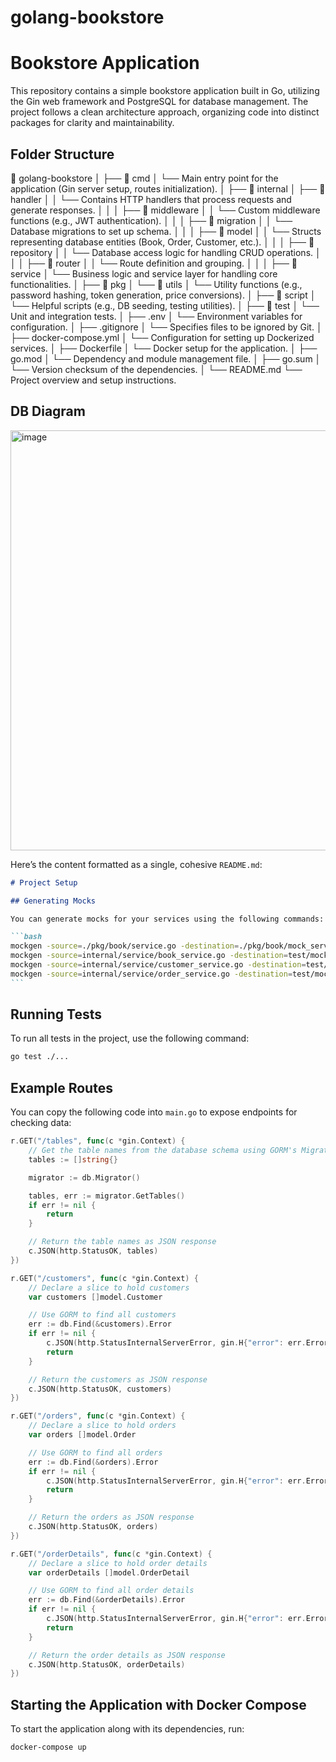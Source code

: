 # golang-bookstore

# Bookstore Application

This repository contains a simple bookstore application built in Go, utilizing the Gin web framework and PostgreSQL for database management. The project follows a clean architecture approach, organizing code into distinct packages for clarity and maintainability.

## Folder Structure

📁 golang-bookstore │
├── 📁 cmd
│ └── Main entry point for the application (Gin server setup, routes initialization).
│
├── 📁 internal
│ ├── 📁 handler
│ │ └── Contains HTTP handlers that process requests and generate responses.
│ │
│ ├── 📁 middleware
│ │ └── Custom middleware functions (e.g., JWT authentication).
│ │
│ ├── 📁 migration
│ │ └── Database migrations to set up schema.
│ │
│ ├── 📁 model
│ │ └── Structs representing database entities (Book, Order, Customer, etc.).
│ │
│ ├── 📁 repository
│ │ └── Database access logic for handling CRUD operations.
│ │
│ ├── 📁 router
│ │ └── Route definition and grouping.
│ │
│ ├── 📁 service
│ └── Business logic and service layer for handling core functionalities.
│
├── 📁 pkg
│ └── 📁 utils
│ └── Utility functions (e.g., password hashing, token generation, price conversions).
│
├── 📁 script
│ └── Helpful scripts (e.g., DB seeding, testing utilities).
│
├── 📁 test
│ └── Unit and integration tests.
│
├── .env
│ └── Environment variables for configuration.
│
├── .gitignore
│ └── Specifies files to be ignored by Git.
│
├── docker-compose.yml
│ └── Configuration for setting up Dockerized services.
│
├── Dockerfile
│ └── Docker setup for the application.
│
├── go.mod
│ └── Dependency and module management file.
│
├── go.sum
│ └── Version checksum of the dependencies.
│
└── README.md
└── Project overview and setup instructions.

## DB Diagram

<img width="672" alt="image" src="https://github.com/user-attachments/assets/297ffc1e-72c3-4156-9fe1-9b33ceb5dae0">

Here’s the content formatted as a single, cohesive `README.md`:

````markdown
# Project Setup

## Generating Mocks

You can generate mocks for your services using the following commands:

```bash
mockgen -source=./pkg/book/service.go -destination=./pkg/book/mock_service.go -package=book
mockgen -source=internal/service/book_service.go -destination=test/mocks/mock_book_service.go -package=mocks
mockgen -source=internal/service/customer_service.go -destination=test/mocks/mock_customer_service.go -package=mocks
mockgen -source=internal/service/order_service.go -destination=test/mocks/mock_order_service.go -package=mocks
```
````

## Running Tests

To run all tests in the project, use the following command:

```bash
go test ./...
```

## Example Routes

You can copy the following code into `main.go` to expose endpoints for checking data:

```go
r.GET("/tables", func(c *gin.Context) {
	// Get the table names from the database schema using GORM's Migrator
	tables := []string{}

	migrator := db.Migrator()

	tables, err := migrator.GetTables()
	if err != nil {
		return
	}

	// Return the table names as JSON response
	c.JSON(http.StatusOK, tables)
})

r.GET("/customers", func(c *gin.Context) {
	// Declare a slice to hold customers
	var customers []model.Customer

	// Use GORM to find all customers
	err := db.Find(&customers).Error
	if err != nil {
		c.JSON(http.StatusInternalServerError, gin.H{"error": err.Error()})
		return
	}

	// Return the customers as JSON response
	c.JSON(http.StatusOK, customers)
})

r.GET("/orders", func(c *gin.Context) {
	// Declare a slice to hold orders
	var orders []model.Order

	// Use GORM to find all orders
	err := db.Find(&orders).Error
	if err != nil {
		c.JSON(http.StatusInternalServerError, gin.H{"error": err.Error()})
		return
	}

	// Return the orders as JSON response
	c.JSON(http.StatusOK, orders)
})

r.GET("/orderDetails", func(c *gin.Context) {
	// Declare a slice to hold order details
	var orderDetails []model.OrderDetail

	// Use GORM to find all order details
	err := db.Find(&orderDetails).Error
	if err != nil {
		c.JSON(http.StatusInternalServerError, gin.H{"error": err.Error()})
		return
	}

	// Return the order details as JSON response
	c.JSON(http.StatusOK, orderDetails)
})
```

## Starting the Application with Docker Compose

To start the application along with its dependencies, run:

```bash
docker-compose up
```

```

```
